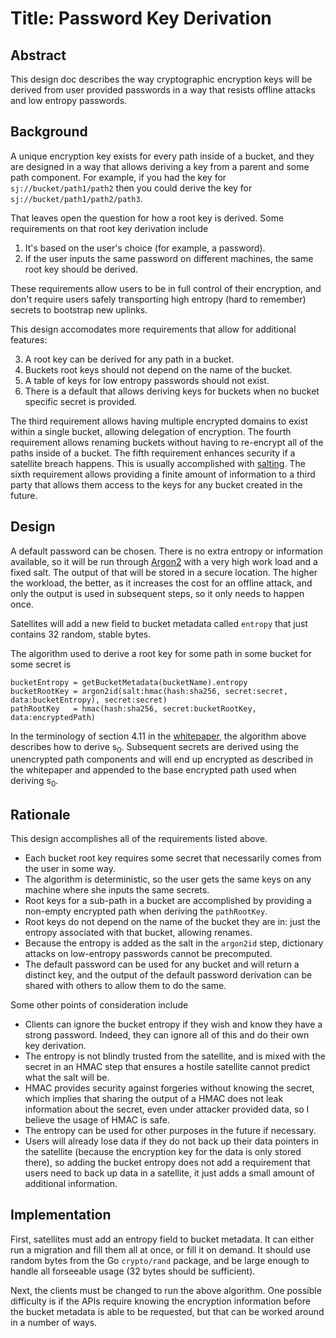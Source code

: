 # Title: Password Key Derivation

## Abstract

This design doc describes the way cryptographic encryption keys will be derived from user provided passwords in a way that resists offline attacks and low entropy passwords.

## Background

A unique encryption key exists for every path inside of a bucket, and they are designed in a way that allows deriving a key from a parent and some path component. For example, if you had the key for `sj://bucket/path1/path2` then you could derive the key for `sj://bucket/path1/path2/path3`.

That leaves open the question for how a root key is derived. Some requirements on that root key derivation include

1. It's based on the user's choice (for example, a password).
2. If the user inputs the same password on different machines, the same root key should be derived.

These requirements allow users to be in full control of their encryption, and don't require users safely transporting high entropy (hard to remember) secrets to bootstrap new uplinks.

This design accomodates more requirements that allow for additional features:

3. A root key can be derived for any path in a bucket.
4. Buckets root keys should not depend on the name of the bucket.
5. A table of keys for low entropy passwords should not exist.
6. There is a default that allows deriving keys for buckets when no bucket specific secret is provided.

The third requirement allows having multiple encrypted domains to exist within a single bucket, allowing delegation of encryption. The fourth requirement allows renaming buckets without having to re-encrypt all of the paths inside of a bucket. The fifth requirement enhances security if a satellite breach happens. This is usually accomplished with [salting](https://en.wikipedia.org/wiki/Salt_(cryptography)). The sixth requirement allows providing a finite amount of information to a third party that allows them access to the keys for any bucket created in the future.

## Design

A default password can be chosen. There is no extra entropy or information available, so it will be run through [Argon2](https://en.wikipedia.org/wiki/Argon2) with a very high work load and a fixed salt. The output of that will be stored in a secure location. The higher the workload, the better, as it increases the cost for an offline attack, and only the output is used in subsequent steps, so it only needs to happen once.

Satellites will add a new field to bucket metadata called `entropy` that just contains 32 random, stable bytes.

The algorithm used to derive a root key for some path in some bucket for some secret is

```
bucketEntropy = getBucketMetadata(bucketName).entropy
bucketRootKey = argon2id(salt:hmac(hash:sha256, secret:secret, data:bucketEntropy), secret:secret)
pathRootKey   = hmac(hash:sha256, secret:bucketRootKey, data:encryptedPath)
```

In the terminology of section 4.11 in the [whitepaper](https://storj.io/storjv3.pdf), the algorithm above describes how to derive s<sub>0</sub>. Subsequent secrets are derived using the unencrypted path components and will end up encrypted as described in the whitepaper and appended to the base encrypted path used when deriving s<sub>0</sub>.

## Rationale

This design accomplishes all of the requirements listed above.

- Each bucket root key requires some secret that necessarily comes from the user in some way.
- The algorithm is deterministic, so the user gets the same keys on any machine where she inputs the same secrets.
- Root keys for a sub-path in a bucket are accomplished by providing a non-empty encrypted path when deriving the `pathRootKey`.
- Root keys do not depend on the name of the bucket they are in: just the entropy associated with that bucket, allowing renames.
- Because the entropy is added as the salt in the `argon2id` step, dictionary attacks on low-entropy passwords cannot be precomputed.
- The default password can be used for any bucket and will return a distinct key, and the output of the default password derivation can be shared with others to allow them to do the same.

Some other points of consideration include

- Clients can ignore the bucket entropy if they wish and know they have a strong password. Indeed, they can ignore all of this and do their own key derivation.
- The entropy is not blindly trusted from the satellite, and is mixed with the secret in an HMAC step that ensures a hostile satellite cannot predict what the salt will be.
- HMAC provides security against forgeries without knowing the secret, which implies that sharing the output of a HMAC does not leak information about the secret, even under attacker provided data, so I believe the usage of HMAC is safe.
- The entropy can be used for other purposes in the future if necessary.
- Users will already lose data if they do not back up their data pointers in the satellite (because the encryption key for the data is only stored there), so adding the bucket entropy does not add a requirement that users need to back up data in a satellite, it just adds a small amount of additional information.

## Implementation

First, satellites must add an entropy field to bucket metadata. It can either run a migration and fill them all at once, or fill it on demand. It should use random bytes from the Go `crypto/rand` package, and be large enough to handle all forseeable usage (32 bytes should be sufficient).

Next, the clients must be changed to run the above algorithm. One possible difficulty is if the APIs require knowing the encryption information before the bucket metadata is able to be requested, but that can be worked around in a number of ways.
